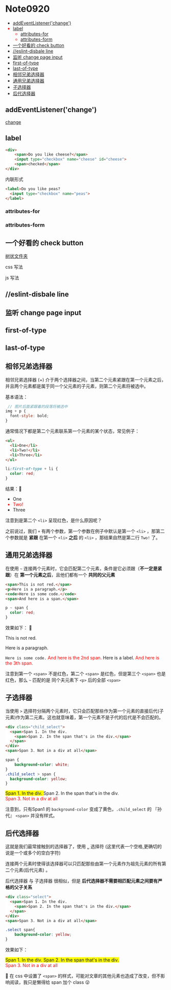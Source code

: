 # Note0920


<!-- MarkdownTOC -->

- [addEventListener\('change'\)](#addeventlistenerchange)
- [label](#label)
    - [attributes-for](#attributes-for)
    - [attributes-form](#attributes-form)
- [一个好看的 check button](#一个好看的-check-button)
- [//eslint-disbale line](#eslint-disbale-line)
- [监听 change page input](#监听-change-page-input)
- [first-of-type](#first-of-type)
- [last-of-type](#last-of-type)
- [相邻兄弟选择器](#相邻兄弟选择器)
- [通用兄弟选择器](#通用兄弟选择器)
- [子选择器](#子选择器)
- [后代选择器](#后代选择器)

<!-- /MarkdownTOC -->


## addEventListener('change')


[change](https://developer.mozilla.org/en-US/docs/Web/Events/change)


## label


```html
<div>
    <span>Do you like cheese?</span>
    <input type="checkbox" name="cheese" id="cheese">
    <span>checked</span>
</div>
```

内联形式
```html
<label>Do you like peas?
  <input type="checkbox" name="peas">
</label>
```

### attributes-for


### attributes-form




## 一个好看的 check button

[树状文件夹](https://jinlong.github.io/2016/01/14/checkbox-trickery-with-css/)

css 写法 


js 写法


## //eslint-disbale line

## 监听 change page input


## first-of-type




## last-of-type



## 相邻兄弟选择器

相邻兄弟选择器 (+) 介于两个选择器之间，当第二个元素紧跟在第一个元素之后，并且两个元素都是属于同一个父元素的子元素，则第二个元素将被选中。

基本语法：

```js
 // 图片后面紧跟着的段落将被选中
img + p {
  font-style: bold;
}
```

通常情况下都是第二个元素联系第一个元素的某个状态，常见例子：

```html
<ul>
  <li>One</li>
  <li>Two!</li>
  <li>Three</li>
</ul>
```

```css
li:first-of-type + li {
  color: red;
}
```

结果：:clown_face:
<ul>
  <li>One</li>
  <li>Two!</li>
  <li>Three</li>
</ul>

<style type="text/css">
li:first-of-type + li{
  color: red;
}
</style>

注意到是第二个 `<li>` 呈现红色，是什么原因呢？

之前说过，我们 `+` 有两个参数，第一个参数在例子中默认是第一个 `<li>` ，那第二个参数就是 __紧跟__ 在第一个 `<li>` __之后__ 的 `<li>` ，那结果自然是第二行 `Two!` 了。


## 通用兄弟选择器

在使用 `~` 连接两个元素时，它会匹配第二个元素，条件是它必须跟（__不一定是紧跟__）在 __第一个元素之后__，且他们都有一个 __共同的父元素__ 

```html
<span>This is not red.</span>
<p>Here is a paragraph.</p>
<code>Here is some code.</code>
<span>And here is a span.</span>
```

```css
p ~ span {
  color: red;
}
```

效果如下： :angel:

<span>This is not red.</span>
<p>Here is a paragraph.</p>
<code>Here is some code.</code>
<span>And here is the 2nd span.</span>
<label>Here is a label.</label>
<span>And here is the 3th span.</span>


<style type="text/css">
p ~ span {
  color: red;
}
</style>

注意到第一个 `<span>` 不是红色，第二个 `<span>` 是红色，但是第三个 `<span>` 也是红色，那么 `~` 匹配的是 同个夫元素下 `<p>` 后的全部 `<span>` 


## 子选择器

当使用  `>` 选择符分隔两个元素时，它只会匹配那些作为第一个元素的直接后代(子元素)作为第二元素。这也就意味着，第一个元素不是子代的后代是不会匹配的。

```html
<div class="child_select">
  <span>Span 1. In the div.
    <span>Span 2. In the span that's in the div.</span>
  </span>
</div>
<span>Span 3. Not in a div at all</span>
```

```css
span {
    background-color: white;
}
.child_select > span {
  background-color: yellow;
}
```

<div class="child_select">
  <span>Span 1. In the div.
    <span>Span 2. In the span that's in the div.</span>
  </span>
</div>
<span>Span 3. Not in a div at all</span>

<style type="text/css">
span {
    background-color: white;
}
.child_select > span {
    background-color: yellow;
}
</style>


注意到，只有Span1 的 `background-color` 变成了黄色，`.child_select` 的 『孙代』 `<span>` 并没有样式。



## 后代选择器

这就是我们最常接触到的选择器了，使用 `␣` 选择符 (这里代表一个空格,更确切的说是一个或多个的空白字符) 

连接两个元素时使得该选择器可以只匹配那些由第一个元素作为祖先元素的所有第二个元素(后代元素) 。

后代选择器 与 子选择器 很相似，但是 __后代选择器不需要相匹配元素之间要有严格的父子关系__

```html
<div class="select">
  <span>Span 1. In the div.
    <span>Span 2. In the span that's in the div.</span>
  </span>
</div>
<span>Span 3. Not in a div at all</span>
```

```css
.select span{
    background-color: yellow;
}
```

效果如下：

<div class="select">
  <span>Span 1. In the div.
    <span>Span 2. In the span that's in the div.</span>
  </span>
</div>
<span>Span 3. Not in a div at all</span>

<style type="text/css">
.select span{
    background-color: yellow;
}
</style>

🐍 在 css 中设置了 `<span>` 的样式，可能对文章的其他元素也造成了改变，但不影响阅读，我只是懒得给 span 加个 class :stuck_out_tongue_winking_eye: